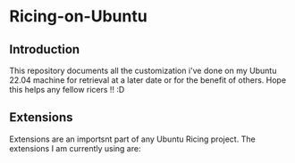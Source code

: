 # Ricing-on-Ubuntu

## Introduction
This repository documents all the customization i've done on my Ubuntu 22.04 machine for retrieval at a later date or for the benefit of others. Hope this helps any fellow ricers !! :D

## Extensions
Extensions are an importsnt part of any Ubuntu Ricing project. The extensions I am currently using are:
